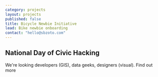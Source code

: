 ```yaml
---
category: projects
layout: projects
published: false
title: Bicycle Newbie Initiative
lead: Bike newbie onboarding
contact: "hello@sbzoto.com"
---
```


## National Day of Civic Hacking

We're looking developers (GIS), data geeks, designers (visual). Find out more